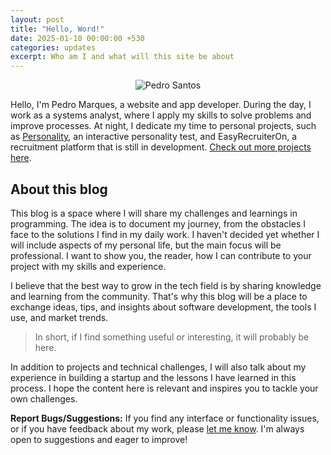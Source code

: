 ```yaml
---
layout: post
title: "Hello, Word!"
date: 2025-01-10 00:00:00 +530
categories: updates
excerpt: Who am I and what will this site be about
---
```


<p align="center">
  <img src="/images/professional/photo.png" alt="Pedro Santos">
</p>

Hello, I'm Pedro Marques, a website and app developer. During the day, I work as a systems analyst, where I apply my skills to solve problems and improve processes. At night, I dedicate my time to personal projects, such as [Personality](https://teste-personalidade-mzl5.vercel.app/), an interactive personality test, and EasyRecruiterOn, a recruitment platform that is still in development. [Check out more projects here](/projects/).

## About this blog

This blog is a space where I will share my challenges and learnings in programming. The idea is to document my journey, from the obstacles I face to the solutions I find in my daily work. I haven't decided yet whether I will include aspects of my personal life, but the main focus will be professional. I want to show you, the reader, how I can contribute to your project with my skills and experience.

I believe that the best way to grow in the tech field is by sharing knowledge and learning from the community. That's why this blog will be a place to exchange ideas, tips, and insights about software development, the tools I use, and market trends.

> In short, if I find something useful or interesting, it will probably be here.

In addition to projects and technical challenges, I will also talk about my experience in building a startup and the lessons I have learned in this process. I hope the content here is relevant and inspires you to tackle your own challenges.

**Report Bugs/Suggestions:** If you find any interface or functionality issues, or if you have feedback about my work, please [let me know](mailto:pedromarquesnoot@outlook.com). I'm always open to suggestions and eager to improve!
